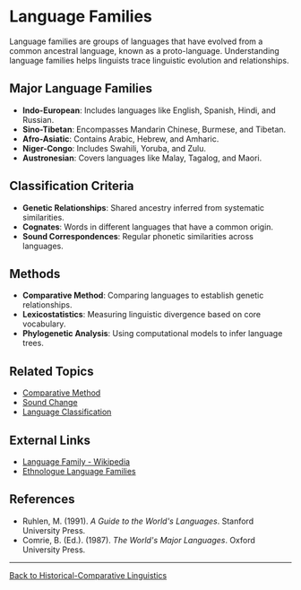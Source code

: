 # Language Families

Language families are groups of languages that have evolved from a common ancestral language, known as a proto-language. Understanding language families helps linguists trace linguistic evolution and relationships.

## Major Language Families

- **Indo-European**: Includes languages like English, Spanish, Hindi, and Russian.
- **Sino-Tibetan**: Encompasses Mandarin Chinese, Burmese, and Tibetan.
- **Afro-Asiatic**: Contains Arabic, Hebrew, and Amharic.
- **Niger-Congo**: Includes Swahili, Yoruba, and Zulu.
- **Austronesian**: Covers languages like Malay, Tagalog, and Maori.

## Classification Criteria

- **Genetic Relationships**: Shared ancestry inferred from systematic similarities.
- **Cognates**: Words in different languages that have a common origin.
- **Sound Correspondences**: Regular phonetic similarities across languages.



## Methods

- **Comparative Method**: Comparing languages to establish genetic relationships.
- **Lexicostatistics**: Measuring linguistic divergence based on core vocabulary.
- **Phylogenetic Analysis**: Using computational models to infer language trees.


## Related Topics

- [Comparative Method](Comparative-Method.md)
- [Sound Change](Sound-Change.md)
- [Language Classification](Language-Classification.md)

## External Links

- [Language Family - Wikipedia](https://en.wikipedia.org/wiki/Language_family)
- [Ethnologue Language Families](https://www.ethnologue.com/browse/families)

## References

- Ruhlen, M. (1991). *A Guide to the World's Languages*. Stanford University Press.
- Comrie, B. (Ed.). (1987). *The World's Major Languages*. Oxford University Press.

---

[Back to Historical-Comparative Linguistics](README.md)

